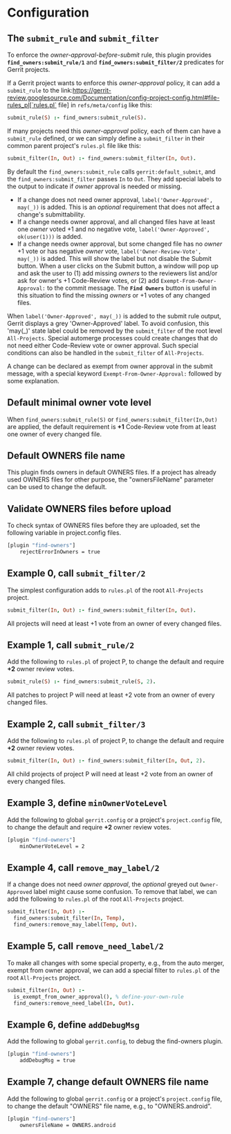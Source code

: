 Configuration
=============

## The **`submit_rule`** and **`submit_filter`**

To enforce the *owner-approval-before-submit* rule, this plugin provides
**`find_owners:submit_rule/1`** and **`find_owners:submit_filter/2`**
predicates for Gerrit projects.

If a Gerrit project wants to enforce this *owner-approval* policy,
it can add a `submit_rule` to the
link:https://gerrit-review.googlesource.com/Documentation/config-project-config.html#file-rules_pl[`rules.pl`
file] in `refs/meta/config` like this:

```prolog
submit_rule(S) :- find_owners:submit_rule(S).
```

If many projects need this *owner-approval* policy,
each of them can have a `submit_rule` defined, or we can simply
define a `submit_filter` in their common parent project's
`rules.pl` file like this:

```prolog
submit_filter(In, Out) :- find_owners:submit_filter(In, Out).
```

By default the `find_owners:submit_rule` calls `gerrit:default_submit`,
and the `find_owners:submit_filter` passes `In` to `Out`.
They add special labels to the output to indicate if *owner* approval
is needed or missing.

* If a change does not need owner approval, `label('Owner-Approved', may(_))`
  is added. This is an *optional* requirement that does not affect
  a change's submittability.
* If a change needs owner approval, and all changed files have at least one
  *owner* voted +1 and no negative vote,
  `label('Owner-Approved', ok(user(1)))` is added.
* If a change needs owner approval, but some changed file has no *owner*
  +1 vote or has negative *owner* vote,
  `label('Owner-Review-Vote', may(_))` is added.
  This will show the label but not disable the Submit button.
  When a user clicks on the Submit button,
  a window will pop up and ask the user to
  (1) add missing *owners* to the reviewers list and/or
      ask for owner's +1 Code-Review votes, or
  (2) add `Exempt-From-Owner-Approval:` to the commit message.
  The **`Find Owners`** button is useful in this situation to find
  the missing *owners* or +1 votes of any changed files.

When `label('Owner-Approved', may(_))` is added to the submit rule output,
Gerrit displays a grey 'Owner-Approved' label. To avoid confusion,
this 'may(_)' state label could be removed by the `submit_filter` of
the root level `All-Projects`. Special automerge processes could
create changes that do not need either Code-Review vote or owner approval.
Such special conditions can also be handled in the `submit_filter`
of `All-Projects`.

A change can be declared as exempt from owner approval in the submit message,
with a special keyword `Exempt-From-Owner-Approval:` followed by some
explanation.

## Default minimal owner vote level

When `find_owners:submit_rule(S)` or `find_owners:submit_filter(In,Out)`
are applied, the default requirement is **+1** Code-Review
vote from at least one owner of every changed file.

## Default OWNERS file name

This plugin finds owners in default OWNERS files.
If a project has already used OWNERS files for other purpose,
the "ownersFileName" parameter can be used to change the default.

## Validate OWNERS files before upload

To check syntax of OWNERS files before they are uploaded,
set the following variable in project.config files.

```bash
[plugin "find-owners"]
    rejectErrorInOwners = true
```

## Example 0, call `submit_filter/2`

The simplest configuration adds to `rules.pl` of the root
`All-Projects` project.

```prolog
submit_filter(In, Out) :- find_owners:submit_filter(In, Out).
```

All projects will need at least +1 vote from an owner of every changed files.

## Example 1, call `submit_rule/2`

Add the following to `rules.pl` of project P,
to change the default and require **+2** owner review votes.

```prolog
submit_rule(S) :- find_owners:submit_rule(S, 2).
```

All patches to project P will need at least +2 vote from
an owner of every changed files.


## Example 2, call `submit_filter/3`

Add the following to `rules.pl` of project P,
to change the default and require **+2** owner review votes.

```prolog
submit_filter(In, Out) :- find_owners:submit_filter(In, Out, 2).
```

All child projects of project P will need at least +2 vote from
an owner of every changed files.

## Example 3, define `minOwnerVoteLevel`

Add the following to global `gerrit.config`
or a project's `project.config` file,
to change the default and require **+2** owner review votes.

```bash
[plugin "find-owners"]
    minOwnerVoteLevel = 2
```

## Example 4, call `remove_may_label/2`

If a change does not need *owner approval*, the *optional* greyed out
`Owner-Approved` label might cause some confusion.
To remove that label, we can add the following to `rules.pl` of
the root `All-Projects` project.

```prolog
submit_filter(In, Out) :-
  find_owners:submit_filter(In, Temp),
  find_owners:remove_may_label(Temp, Out).
```

## Example 5, call `remove_need_label/2`

To make all changes with some special property,
e.g., from the auto merger, exempt from owner approval,
we can add a special filter to `rules.pl` of the root `All-Projects` project.

```prolog
submit_filter(In, Out) :-
  is_exempt_from_owner_approval(), % define-your-own-rule
  find_owners:remove_need_label(In, Out).
```

## Example 6, define `addDebugMsg`

Add the following to global `gerrit.config`,
to debug the find-owners plugin.

```bash
[plugin "find-owners"]
    addDebugMsg = true
```

## Example 7, change default OWNERS file name

Add the following to global `gerrit.config`
or a project's `project.config` file,
to change the default "OWNERS" file name,
e.g., to "OWNERS.android".

```bash
[plugin "find-owners"]
    ownersFileName = OWNERS.android
```
